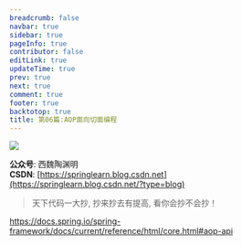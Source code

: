 ```yaml
---
breadcrumb: false
navbar: true
sidebar: true
pageInfo: true
contributor: false
editLink: true
updateTime: true
prev: true
next: true
comment: true
footer: true
backtotop: true
title: 第06篇:AOP面向切面编程
---
```


![](https://img-blog.csdnimg.cn/img_convert/aa1d259419ff268edc2fe3088f940556.png)

**公众号**: 西魏陶渊明<br/>
**CSDN**: [https://springlearn.blog.csdn.net](https://springlearn.blog.csdn.net/?type=blog)<br/>

>天下代码一大抄, 抄来抄去有提高, 看你会抄不会抄！

https://docs.spring.io/spring-framework/docs/current/reference/html/core.html#aop-api
